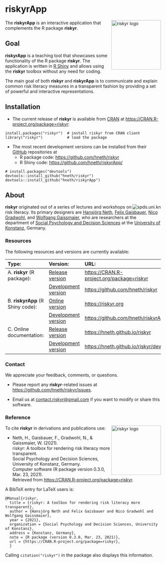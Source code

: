 # riskyrApp

<!-- riskyr logo: -->  

<a href = "https://github.com/hneth/riskyr">
<img src = "./www/riskyr_cube_s.png" alt = "riskyr logo" title = "riskyr" width = "160px" align = "right" style = "float:right; border:40; width:160px;"/>
</a>


The **riskyrApp** is an interactive application that complements the R package **riskyr**. 


## Goal

**riskyrApp** is a teaching tool that showcases some functionality of the R package **riskyr**. 
The application is written in [R Shiny](https://shiny.rstudio.com/) and allows using the **riskyr** toolbox without any need for coding.

The main goal of both **riskyr** and **riskyrApp** is to communicate and explain common risk literacy measures in a transparent fashion by providing a set of powerful and interactive representations. 


## Installation

- The current release of **riskyr** is available from [CRAN](https://CRAN.R-project.org/) at <https://CRAN.R-project.org/package=riskyr>: 

```{r}
install.packages("riskyr")  # install riskyr from CRAN client
library("riskyr")           # load the package
```

- The most recent development versions can be installed from their [GitHub](https://github.com) repositories at 
    - R package code: <https://github.com/hneth/riskyr>
    - R Shiny code:   <https://github.com/hneth/riskyrApp/>

```{r}
# install.packages("devtools")
devtools::install_github("hneth/riskyr")
devtools::install_github("hneth/riskyrApp")
```


## About

<!-- uni.kn logo and link to SPDS: -->  

<a href="https://www.spds.uni-konstanz.de/">
<img src = "./www/uniKn_logo_s.png" alt = "spds.uni.kn" align = "right" style = "float: right; border:30;"/>
</a>

**riskyr** originated out of a series of lectures and workshops on risk literacy. 
Its primary designers are 
[Hansjörg Neth](https://www.spds.uni-konstanz.de/hans-neth), 
[Felix Gaisbauer](https://www.spds.uni-konstanz.de/felix-gaisbauer), 
[Nico Gradwohl](https://www.spds.uni-konstanz.de/nico-gradwohl), and 
[Wolfgang Gaissmaier](https://www.spds.uni-konstanz.de/prof-dr-wolfgang-gaissmaier), 
who are researchers at the department of 
[Social Psychology and Decision Sciences](https://www.spds.uni-konstanz.de) at the 
[University of Konstanz](https://www.uni-konstanz.de/en/), Germany. 


### Resources

<!--

The following resources and versions are currently available:

Type:                    | Version:           | URL:                           |        
:------------------------|:-------------------|:-------------------------------|
A. **riskyr** (R package): | [Release version](https://CRAN.R-project.org/package=riskyr) | <https://CRAN.R-project.org/package=riskyr> |
    &nbsp;               | [Development version](https://github.com/hneth/riskyr)       | <https://github.com/hneth/riskyr> | 
B. **riskyrApp** (R Shiny code): | [Online version](http://riskyr.org)                    | <http://riskyr.org> | 
    &nbsp;               | [Development version](https://github.com/hneth/riskyrApp)    | <https://github.com/hneth/riskyrApp> | 
C. Online documentation: | [Release version](https://hneth.github.io/riskyr)            | <https://hneth.github.io/riskyr> | 
    &nbsp;               | [Development version](https://hneth.github.io/riskyr/dev)    | <https://hneth.github.io/riskyr/dev> | 

-->

The following resources and versions are currently available:

<table style="width:100%;">
<colgroup>
<col width="33%" />
<col width="27%" />
<col width="40%" />
</colgroup>
<thead>
<tr class="header">
<th align="left">Type:</th>
<th align="left">Version:</th>
<th align="left">URL:</th>
</tr>
</thead>
<tbody>
<tr class="odd">
<td align="left">A. <strong>riskyr</strong> (R package):</td>
<td align="left"><a href="https://CRAN.R-project.org/package=riskyr">Release version</a></td>
<td align="left"><a href="https://CRAN.R-project.org/package=riskyr" class="uri">https://CRAN.R-project.org/package=riskyr</a></td>
</tr>
<tr class="even">
<td align="left"> </td>
<td align="left"><a href="https://github.com/hneth/riskyr">Development version</a></td>
<td align="left"><a href="https://github.com/hneth/riskyr" class="uri">https://github.com/hneth/riskyr</a></td>
</tr>
<tr class="odd">
<td align="left">B. <strong>riskyrApp</strong> (R Shiny code):</td>
<td align="left"><a href="https://riskyr.org/">Online version</a></td>
<td align="left"><a href="https://riskyr.org/" class="uri">https://riskyr.org</a></td>
</tr>
<tr class="even">
<td align="left"> </td>
<td align="left"><a href="https://github.com/hneth/riskyrApp">Development version</a></td>
<td align="left"><a href="https://github.com/hneth/riskyrApp" class="uri">https://github.com/hneth/riskyrApp</a></td>
</tr>
<tr class="odd">
<td align="left">C. Online documentation:</td>
<td align="left"><a href="https://hneth.github.io/riskyr">Release version</a></td>
<td align="left"><a href="https://hneth.github.io/riskyr" class="uri">https://hneth.github.io/riskyr</a></td>
</tr>
<tr class="even">
<td align="left"> </td>
<td align="left"><a href="https://hneth.github.io/riskyr/dev">Development version</a></td>
<td align="left"><a href="https://hneth.github.io/riskyr/dev" class="uri">https://hneth.github.io/riskyr/dev</a></td>
</tr>
</tbody>
</table>


### Contact

We appreciate your feedback, comments, or questions. 

- Please report any **riskyr**-related issues at <https://github.com/hneth/riskyr/issues>. 

- Email us at <contact.riskyr@gmail.com> if you want to modify or share this software. 


### Reference

<!-- riskyr logo: -->  

<a href = "https://github.com/hneth/riskyr">
<img src = "./www/riskyr_cube_s.png" alt = "riskyr logo" title = "riskyr" width = "160px" align = "right" style = "float:right; border:40; width:160px;"/>
</a>

To cite **riskyr** in derivations and publications use:

-  Neth, H., Gaisbauer, F., Gradwohl, N., & Gaissmaier, W. (2021).    
    riskyr: A toolbox for rendering risk literacy more transparent.    
    Social Psychology and Decision Sciences, University of Konstanz, Germany.    
    Computer software (R package version 0.3.0, Mar. 23, 2021).    
    Retrieved from <https://CRAN.R-project.org/package=riskyr>.   

A BibTeX entry for LaTeX users is: 

    @Manual{riskyr,
      title = {riskyr: A toolbox for rendering risk literacy more transparent},
      author = {Hansjörg Neth and Felix Gaisbauer and Nico Gradwohl and Wolfgang Gaissmaier},
      year = {2021},
      organization = {Social Psychology and Decision Sciences, University of Konstanz},
      address = {Konstanz, Germany},
      note = {R package (version 0.3.0, Mar. 23, 2021)},
      url = {https://CRAN.R-project.org/package=riskyr},
      }    
    
Calling `citation("riskyr")` in the package also displays this information.

<!-- eof. --> 
